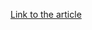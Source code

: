 [Link to the article](https://www.secureworks.com/research/threat-profiles/gold-kingswood?filter=item-financial-gain)
